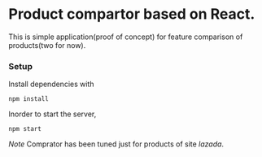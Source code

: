 # Product compartor based on React.
This is simple application(proof of concept) for feature comparison of products(two for now).

### Setup
Install dependencies with 
```
npm install
```

Inorder to start the server, 
```
npm start
```
*Note* Comprator has been tuned just for products of site *lazada*.
